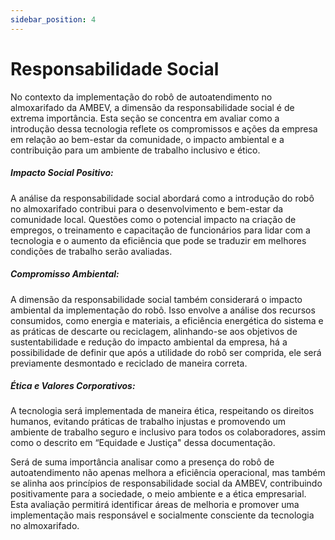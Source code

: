 ```yaml
---
sidebar_position: 4
---
```


# Responsabilidade Social 

No contexto da implementação do robô de autoatendimento no almoxarifado da AMBEV, a dimensão da responsabilidade social é de extrema importância. Esta seção se concentra em avaliar como a introdução dessa tecnologia reflete os compromissos e ações da empresa em relação ao bem-estar da comunidade, o impacto ambiental e a contribuição para um ambiente de trabalho inclusivo e ético.

##### Impacto Social Positivo:
A análise da responsabilidade social abordará como a introdução do robô no almoxarifado contribui para o desenvolvimento e bem-estar da comunidade local. Questões como o potencial impacto na criação de empregos, o treinamento e capacitação de funcionários para lidar com a tecnologia e o aumento da eficiência que pode se traduzir em melhores condições de trabalho serão avaliadas.

##### Compromisso Ambiental:
A dimensão da responsabilidade social também considerará o impacto ambiental da implementação do robô. Isso envolve a análise dos recursos consumidos, como energia e materiais, a eficiência energética do sistema e as práticas de descarte ou reciclagem, alinhando-se aos objetivos de sustentabilidade e redução do impacto ambiental da empresa, há a possibilidade de definir que após a utilidade do robô ser comprida, ele será previamente desmontado e reciclado de maneira correta. 

##### Ética e Valores Corporativos:
A tecnologia será implementada de maneira ética, respeitando os direitos humanos, evitando práticas de trabalho injustas e promovendo um ambiente de trabalho seguro e inclusivo para todos os colaboradores, assim como o descrito em “Equidade e Justiça" dessa documentação. 

Será de suma importância analisar como a presença do robô de autoatendimento não apenas melhora a eficiência operacional, mas também se alinha aos princípios de responsabilidade social da AMBEV, contribuindo positivamente para a sociedade, o meio ambiente e a ética empresarial. Esta avaliação permitirá identificar áreas de melhoria e promover uma implementação mais responsável e socialmente consciente da tecnologia no almoxarifado.



